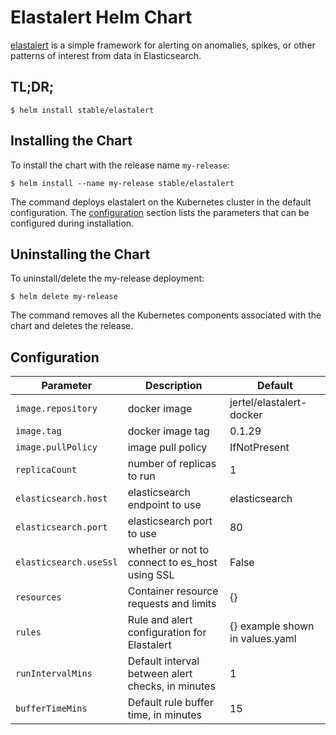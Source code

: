 # Elastalert Helm Chart

[elastalert](https://github.com/Yelp/elastalert) is a simple framework for alerting on anomalies, spikes, or other patterns of interest from data in Elasticsearch.

## TL;DR;

```console
$ helm install stable/elastalert
```

## Installing the Chart

To install the chart with the release name `my-release`:

```console
$ helm install --name my-release stable/elastalert
```

The command deploys elastalert on the Kubernetes cluster in the default configuration. The [configuration](#configuration) section lists the parameters that can be configured during installation.

## Uninstalling the Chart

To uninstall/delete the my-release deployment:

```console
$ helm delete my-release
```

The command removes all the Kubernetes components associated with the chart and deletes the release.

## Configuration

|       Parameter        |                    Description                    |             Default             |
| ---------------------- | ------------------------------------------------- | ------------------------------- |
| `image.repository`     | docker image                                      | jertel/elastalert-docker        |
| `image.tag`            | docker image tag                                  | 0.1.29                          |
| `image.pullPolicy`     | image pull policy                                 | IfNotPresent                    |
| `replicaCount`         | number of replicas to run                         | 1                               |
| `elasticsearch.host`   | elasticsearch endpoint to use                     | elasticsearch                   |
| `elasticsearch.port`   | elasticsearch port to use                         | 80                              |
| `elasticsearch.useSsl` | whether or not to connect to es_host using SSL    | False                           |
| `resources`            | Container resource requests and limits            | {}                              |
| `rules`                | Rule and alert configuration for Elastalert       | {} example shown in values.yaml |
| `runIntervalMins`      | Default interval between alert checks, in minutes | 1                               |
| `bufferTimeMins`       | Default rule buffer time, in minutes              | 15                              |
